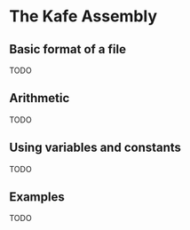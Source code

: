 # The Kafe Assembly

## Basic format of a file

TODO

## Arithmetic

TODO

## Using variables and constants

TODO

## Examples

TODO
